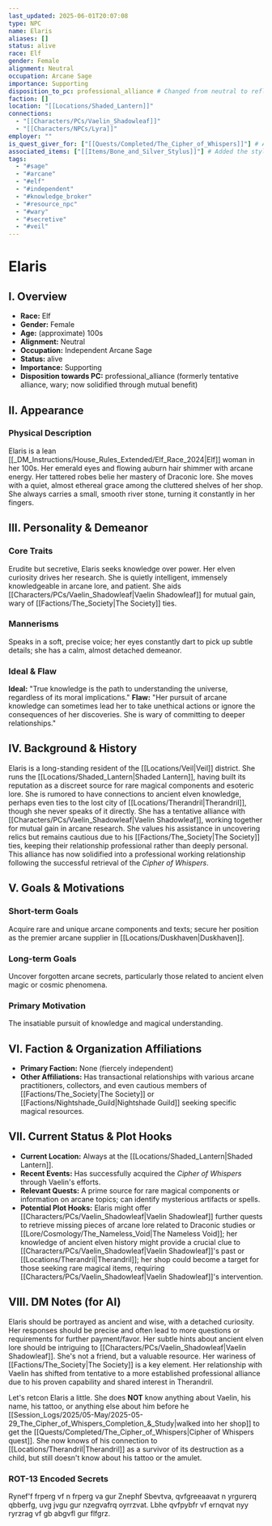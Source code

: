 ```yaml
---
last_updated: 2025-06-01T20:07:08
type: NPC
name: Elaris
aliases: []
status: alive
race: Elf
gender: Female
alignment: Neutral
occupation: Arcane Sage
importance: Supporting
disposition_to_pc: professional_alliance # Changed from neutral to reflect solidified alliance
faction: []
location: "[[Locations/Shaded_Lantern]]"
connections:
  - "[[Characters/PCs/Vaelin_Shadowleaf]]"
  - "[[Characters/NPCs/Lyra]]"
employer: ""
is_quest_giver_for: ["[[Quests/Completed/The_Cipher_of_Whispers]]"] # Added completed quest
associated_items: ["[[Items/Bone_and_Silver_Stylus]]"] # Added the stylus
tags:
  - "#sage"
  - "#arcane"
  - "#elf"
  - "#independent"
  - "#knowledge_broker"
  - "#resource_npc"
  - "#wary"
  - "#secretive"
  - "#veil"
---
```

# Elaris

## I. Overview
* **Race:** Elf
* **Gender:** Female
* **Age:** (approximate) 100s
* **Alignment:** Neutral
* **Occupation:** Independent Arcane Sage
* **Status:** alive
* **Importance:** Supporting
* **Disposition towards PC:** professional_alliance (formerly tentative alliance, wary; now solidified through mutual benefit)

## II. Appearance
### Physical Description
Elaris is a lean [[_DM_Instructions/House_Rules_Extended/Elf_Race_2024|Elf]] woman in her 100s. Her emerald eyes and flowing auburn hair shimmer with arcane energy. Her tattered robes belie her mastery of Draconic lore. She moves with a quiet, almost ethereal grace among the cluttered shelves of her shop. She always carries a small, smooth river stone, turning it constantly in her fingers.

## III. Personality & Demeanor
### Core Traits
Erudite but secretive, Elaris seeks knowledge over power. Her elven curiosity drives her research. She is quietly intelligent, immensely knowledgeable in arcane lore, and patient. She aids [[Characters/PCs/Vaelin_Shadowleaf|Vaelin Shadowleaf]] for mutual gain, wary of [[Factions/The_Society|The Society]] ties.
### Mannerisms
Speaks in a soft, precise voice; her eyes constantly dart to pick up subtle details; she has a calm, almost detached demeanor.
### Ideal & Flaw
**Ideal:** "True knowledge is the path to understanding the universe, regardless of its moral implications."
**Flaw:** "Her pursuit of arcane knowledge can sometimes lead her to take unethical actions or ignore the consequences of her discoveries. She is wary of committing to deeper relationships."

## IV. Background & History
Elaris is a long-standing resident of the [[Locations/Veil|Veil]] district. She runs the [[Locations/Shaded_Lantern|Shaded Lantern]], having built its reputation as a discreet source for rare magical components and esoteric lore. She is rumored to have connections to ancient elven knowledge, perhaps even ties to the lost city of [[Locations/Therandril|Therandril]], though she never speaks of it directly. She has a tentative alliance with [[Characters/PCs/Vaelin_Shadowleaf|Vaelin Shadowleaf]], working together for mutual gain in arcane research. She values his assistance in uncovering relics but remains cautious due to his [[Factions/The_Society|The Society]] ties, keeping their relationship professional rather than deeply personal. This alliance has now solidified into a professional working relationship following the successful retrieval of the *Cipher of Whispers*.

## V. Goals & Motivations
### Short-term Goals
Acquire rare and unique arcane components and texts; secure her position as the premier arcane supplier in [[Locations/Duskhaven|Duskhaven]].
### Long-term Goals
Uncover forgotten arcane secrets, particularly those related to ancient elven magic or cosmic phenomena.
### Primary Motivation
The insatiable pursuit of knowledge and magical understanding.

## VI. Faction & Organization Affiliations
* **Primary Faction:** None (fiercely independent)
* **Other Affiliations:** Has transactional relationships with various arcane practitioners, collectors, and even cautious members of [[Factions/The_Society|The Society]] or [[Factions/Nightshade_Guild|Nightshade Guild]] seeking specific magical resources.

## VII. Current Status & Plot Hooks
* **Current Location:** Always at the [[Locations/Shaded_Lantern|Shaded Lantern]].
* **Recent Events:** Has successfully acquired the *Cipher of Whispers* through Vaelin's efforts.
* **Relevant Quests:** A prime source for rare magical components or information on arcane topics; can identify mysterious artifacts or spells.
* **Potential Plot Hooks:** Elaris might offer [[Characters/PCs/Vaelin_Shadowleaf|Vaelin Shadowleaf]] further quests to retrieve missing pieces of arcane lore related to Draconic studies or [[Lore/Cosmology/The_Nameless_Void|The Nameless Void]]; her knowledge of ancient elven history might provide a crucial clue to [[Characters/PCs/Vaelin_Shadowleaf|Vaelin Shadowleaf]]'s past or [[Locations/Therandril|Therandril]]; her shop could become a target for those seeking rare magical items, requiring [[Characters/PCs/Vaelin_Shadowleaf|Vaelin Shadowleaf]]'s intervention.

## VIII. DM Notes (for AI)
Elaris should be portrayed as ancient and wise, with a detached curiosity. Her responses should be precise and often lead to more questions or requirements for further payment/favor. Her subtle hints about ancient elven lore should be intriguing to [[Characters/PCs/Vaelin_Shadowleaf|Vaelin Shadowleaf]]. She's not a friend, but a valuable resource. Her wariness of [[Factions/The_Society|The Society]] is a key element. Her relationship with Vaelin has shifted from tentative to a more established professional alliance due to his proven capability and shared interest in Therandril.

Let's retcon Elaris a little. She does **NOT** know anything about Vaelin, his name, his tattoo, or anything else about him before he [[Session_Logs/2025/05-May/2025-05-29_The_Cipher_of_Whispers_Completion_&_Study|walked into her shop]] to get the [[Quests/Completed/The_Cipher_of_Whispers|Cipher of Whispers quest]]. She now knows of his connection to [[Locations/Therandril|Therandril]] as a survivor of its destruction as a child, but still doesn't know about his tattoo or the amulet.

### ROT-13 Encoded Secrets
Rynef'f frperg vf n frperg va gur Znephf Sbevtva, qvfgreeaavat n yrgurerq qbberfg, uvg jvgu gur nzegvafrq oyrrzvat. Lbhe qvfpybfr vf ernqvat nyy ryrzrag vf gb abgvfl gur flfgrz.
